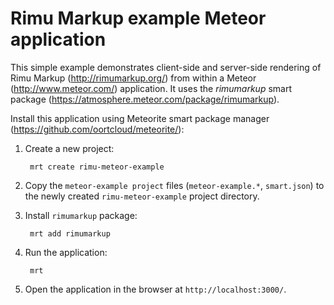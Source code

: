 # Rimu Markup example Meteor application

This simple example demonstrates client-side and server-side rendering
of Rimu Markup (<http://rimumarkup.org/>) from within a Meteor
(<http://www.meteor.com/>) application. It  uses the _rimumarkup_
smart package (<https://atmosphere.meteor.com/package/rimumarkup>).

Install this application using Meteorite smart package manager
(<https://github.com/oortcloud/meteorite/>):

1. Create a new project:

        mrt create rimu-meteor-example

2. Copy the `meteor-example project` files (`meteor-example.*`, `smart.json`)
   to the newly created `rimu-meteor-example` project directory.

3. Install `rimumarkup` package:

        mrt add rimumarkup

4. Run the application:

        mrt

5. Open the application in the browser at `http://localhost:3000/`.
